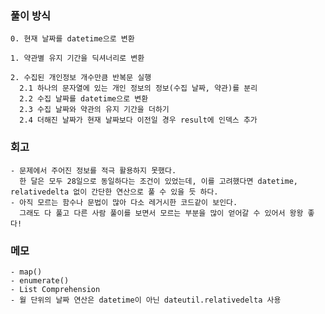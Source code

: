 ### 풀이 방식
    0. 현재 날짜를 datetime으로 변환

    1. 약관별 유지 기간을 딕셔너리로 변환

    2. 수집된 개인정보 개수만큼 반복문 실행
      2.1 하나의 문자열에 있는 개인 정보의 정보(수집 날짜, 약관)를 분리
      2.2 수집 날짜를 datetime으로 변환
      2.3 수집 날짜와 약관의 유지 기간을 더하기
      2.4 더해진 날짜가 현재 날짜보다 이전일 경우 result에 인덱스 추가

### 회고
    - 문제에서 주어진 정보를 적극 활용하지 못했다.
      한 달은 모두 28일으로 동일하다는 조건이 있었는데, 이를 고려했다면 datetime, relativedelta 없이 간단한 연산으로 풀 수 있을 듯 하다.
    - 아직 모르는 함수나 문법이 많아 다소 레거시한 코드같이 보인다.
      그래도 다 풀고 다른 사람 풀이를 보면서 모르는 부분을 많이 얻어갈 수 있어서 왕왕 좋다!

### 메모
    - map()
    - enumerate()
    - List Comprehension
    - 월 단위의 날짜 연산은 datetime이 아닌 dateutil.relativedelta 사용